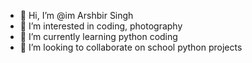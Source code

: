 - 👋 Hi, I’m @im Arshbir Singh
- 👀 I’m interested in coding, photography
- 🌱 I’m currently learning python coding 
- 💞️ I’m looking to collaborate on school python projects


<!---
imarshbir/imarshbir is a ✨ special ✨ repository because its `README.md` (this file) appears on your GitHub profile.
You can click the Preview link to take a look at your changes.
--->

